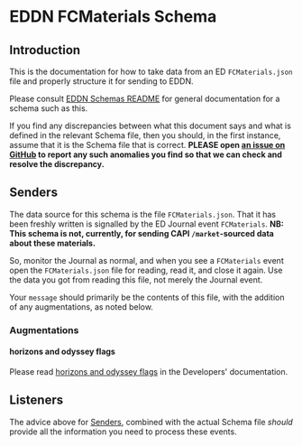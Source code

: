 # EDDN FCMaterials Schema

## Introduction
This is the documentation for how to take data from an ED `FCMaterials.json`
file and properly structure it for sending to EDDN.

Please consult [EDDN Schemas README](./README-EDDN-schemas.md) for general
documentation for a schema such as this.

If you find any discrepancies between what this document says and what is
defined in the relevant Schema file, then you should, in the first instance,
assume that it is the Schema file that is correct.
**PLEASE open
[an issue on GitHub](https://github.com/EDCD/EDDN/issues/new/choose)
to report any such anomalies you find so that we can check and resolve the
discrepancy.**

## Senders
The data source for this schema is the file `FCMaterials.json`.  That it has
been freshly written is signalled by the ED Journal event `FCMaterials`.
**NB: This schema is not, currently, for sending CAPI `/market`-sourced data
about these materials.**

So, monitor the Journal as normal, and when you see a `FCMaterials` event open
the `FCMaterials.json` file for reading, read it, and close it again.  Use the
data you got from reading this file, not merely the Journal event.

Your `message` should primarily be the contents of this file, with the addition
of any augmentations, as noted below.

### Augmentations
#### horizons and odyssey flags
Please read [horizons and odyssey flags](../docs/Developers.md#horizons-and-odyssey-flags)
in the Developers' documentation.

## Listeners
The advice above for [Senders](#senders), combined with the actual Schema file
*should* provide all the information you need to process these events.

